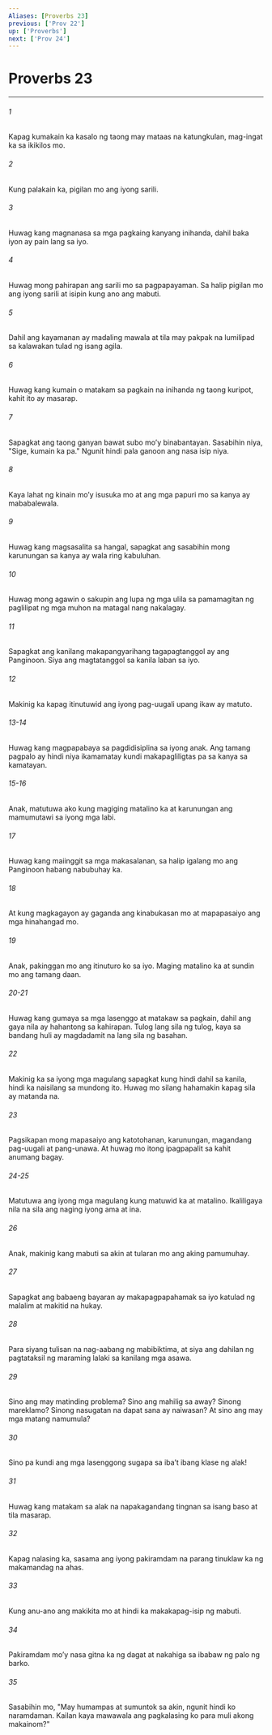 ```yaml
---
Aliases: [Proverbs 23]
previous: ['Prov 22']
up: ['Proverbs']
next: ['Prov 24']
---
```

# Proverbs 23

***

###### 1
Kapag kumakain ka kasalo ng taong may mataas na katungkulan, mag-ingat ka sa ikikilos mo. 

###### 2
Kung palakain ka, pigilan mo ang iyong sarili. 

###### 3
Huwag kang magnanasa sa mga pagkaing kanyang inihanda, dahil baka iyon ay pain lang sa iyo. 

###### 4
Huwag mong pahirapan ang sarili mo sa pagpapayaman. Sa halip pigilan mo ang iyong sarili at isipin kung ano ang mabuti. 

###### 5
Dahil ang kayamanan ay madaling mawala at tila may pakpak na lumilipad sa kalawakan tulad ng isang agila. 

###### 6
Huwag kang kumain o matakam sa pagkain na inihanda ng taong kuripot, kahit ito ay masarap. 

###### 7
Sapagkat ang taong ganyan bawat subo moʼy binabantayan. Sasabihin niya, "Sige, kumain ka pa." Ngunit hindi pala ganoon ang nasa isip niya. 

###### 8
Kaya lahat ng kinain moʼy isusuka mo at ang mga papuri mo sa kanya ay mababalewala. 

###### 9
Huwag kang magsasalita sa hangal, sapagkat ang sasabihin mong karunungan sa kanya ay wala ring kabuluhan. 

###### 10
Huwag mong agawin o sakupin ang lupa ng mga ulila sa pamamagitan ng paglilipat ng mga muhon na matagal nang nakalagay. 

###### 11
Sapagkat ang kanilang makapangyarihang tagapagtanggol ay ang Panginoon. Siya ang magtatanggol sa kanila laban sa iyo. 

###### 12
Makinig ka kapag itinutuwid ang iyong pag-uugali upang ikaw ay matuto.

###### 13-14
Huwag kang magpapabaya sa pagdidisiplina sa iyong anak. Ang tamang pagpalo ay hindi niya ikamamatay kundi makapagliligtas pa sa kanya sa kamatayan.

###### 15-16
Anak, matutuwa ako kung magiging matalino ka at karunungan ang mamumutawi sa iyong mga labi. 

###### 17
Huwag kang maiinggit sa mga makasalanan, sa halip igalang mo ang Panginoon habang nabubuhay ka. 

###### 18
At kung magkagayon ay gaganda ang kinabukasan mo at mapapasaiyo ang mga hinahangad mo. 

###### 19
Anak, pakinggan mo ang itinuturo ko sa iyo. Maging matalino ka at sundin mo ang tamang daan.

###### 20-21
Huwag kang gumaya sa mga lasenggo at matakaw sa pagkain, dahil ang gaya nila ay hahantong sa kahirapan. Tulog lang sila ng tulog, kaya sa bandang huli ay magdadamit na lang sila ng basahan. 

###### 22
Makinig ka sa iyong mga magulang sapagkat kung hindi dahil sa kanila, hindi ka naisilang sa mundong ito. Huwag mo silang hahamakin kapag sila ay matanda na. 

###### 23
Pagsikapan mong mapasaiyo ang katotohanan, karunungan, magandang pag-uugali at pang-unawa. At huwag mo itong ipagpapalit sa kahit anumang bagay.

###### 24-25
Matutuwa ang iyong mga magulang kung matuwid ka at matalino. Ikaliligaya nila na sila ang naging iyong ama at ina. 

###### 26
Anak, makinig kang mabuti sa akin at tularan mo ang aking pamumuhay. 

###### 27
Sapagkat ang babaeng bayaran ay makapagpapahamak sa iyo katulad ng malalim at makitid na hukay. 

###### 28
Para siyang tulisan na nag-aabang ng mabibiktima, at siya ang dahilan ng pagtataksil ng maraming lalaki sa kanilang mga asawa. 

###### 29
Sino ang may matinding problema? Sino ang mahilig sa away? Sinong mareklamo? Sinong nasugatan na dapat sana ay naiwasan? At sino ang may mga matang namumula? 

###### 30
Sino pa kundi ang mga lasenggong sugapa sa ibaʼt ibang klase ng alak! 

###### 31
Huwag kang matakam sa alak na napakagandang tingnan sa isang baso at tila masarap. 

###### 32
Kapag nalasing ka, sasama ang iyong pakiramdam na parang tinuklaw ka ng makamandag na ahas. 

###### 33
Kung anu-ano ang makikita mo at hindi ka makakapag-isip ng mabuti. 

###### 34
Pakiramdam moʼy nasa gitna ka ng dagat at nakahiga sa ibabaw ng palo ng barko. 

###### 35
Sasabihin mo, "May humampas at sumuntok sa akin, ngunit hindi ko naramdaman. Kailan kaya mawawala ang pagkalasing ko para muli akong makainom?"
